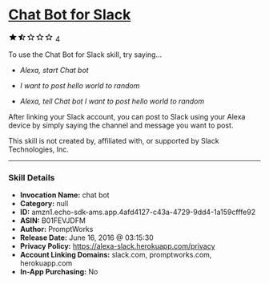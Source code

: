 # [Chat Bot for Slack](http://alexa.amazon.com/#skills/amzn1.echo-sdk-ams.app.4afd4127-c43a-4729-9dd4-1a159cfffe92)
![1.7 stars](../../images/ic_star_black_18dp_1x.png)![1.7 stars](../../images/ic_star_half_black_18dp_1x.png)![1.7 stars](../../images/ic_star_border_black_18dp_1x.png)![1.7 stars](../../images/ic_star_border_black_18dp_1x.png)![1.7 stars](../../images/ic_star_border_black_18dp_1x.png) 4

To use the Chat Bot for Slack skill, try saying...

* *Alexa, start Chat bot*

* *I want to post hello world to random*

* *Alexa, tell Chat bot I want to post hello world to random*

After linking your Slack account, you can post to Slack using your Alexa device by simply saying the channel and message you want to post.

This skill is not created by, affiliated with, or supported by Slack Technologies, Inc.

***

### Skill Details

* **Invocation Name:** chat bot
* **Category:** null
* **ID:** amzn1.echo-sdk-ams.app.4afd4127-c43a-4729-9dd4-1a159cfffe92
* **ASIN:** B01FEVJDFM
* **Author:** PromptWorks
* **Release Date:** June 16, 2016 @ 03:15:30
* **Privacy Policy:** https://alexa-slack.herokuapp.com/privacy
* **Account Linking Domains:** slack.com, promptworks.com, herokuapp.com
* **In-App Purchasing:** No
